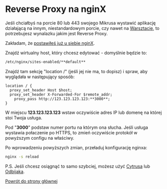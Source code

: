 # Reverse Proxy na nginX

Jeśli chciałbyś na porcie 80 lub 443 swojego Mikrusa wystawić aplikację działającą na innym, niestandardowym porcie, czy nawet na [Warsztacie](https://www.notion.so/91394c7964e64a039ecf20497e567d3d?pvs=21), to potrzebujesz wynalazku jakim jest Reverse Proxy.

Zakładam, że [postawiłeś już u siebie nginX](NginX%20+%20PHP%20+%20MySQL%20b20fe610d0c54b749de3393d8251e416.md).

Znajdź wirtualny host, który chcesz edytować - domyślnie będzie to:

```bash
/etc/nginx/sites-enabled/**default**
```

Znajdź tam sekcję "location /" (jeśli jej nie ma, to dopisz) i spraw, aby wyglądała w następujący sposób:

```
location / {
  proxy_set_header Host $host;
  proxy_set_header X-Forwarded-For $remote_addr;
	proxy_pass http://123.123.123.123:**3000**;
}
```

W miejscu **123.123.123.123** wstaw oczywiście adres IP lub domenę na której stoi Twoja usługa.

Pod "**3000**" podstaw numer portu na którym ona słucha. Jeśli usługa wystawia połaczenie po HTTPS, to zmień oczywiście protokół w powyższym configu na właściwy.

Po wprowadzeniu powyższych zmian, przeładuj konfigurację nginxa:

```bash
nginx -s reload
```

P.S. Jeśli chcesz osiągnąć to samo szybciej, możesz użyć [Cytrusa](Cytrus%2065dbc37e9cf24669879b377ea2c42585.md) lub [Odbijaka](https://www.notion.so/2f756dd7713a4cfcaff3b4a14dc4bac8?pvs=21).

[Powrót do strony głównej](../MIKR%20US%20-%20Don't%20Panic!%2072ab7e2ae85342d2a0a0c9443d521166.md)